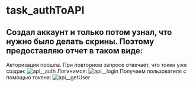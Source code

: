 # task_authToAPI
## Создал аккаунт и только потом узнал, что нужно было делать скрины. Поэтому предоставляю отчет в таком виде:
Авторизация прошла. При повторном запросе отвечает, что токен уже создан:
![api__auth](https://github.com/michaelAlhimenko/task_authToAPI/assets/97414703/07d97825-7329-4397-8c06-11eb4b395b25)
Логинимся: 
![api__login](https://github.com/michaelAlhimenko/task_authToAPI/assets/97414703/1537bef2-7126-420a-a350-2f7c7c52a494)
Получаем пользователя с помощью токена:
![api__getUser](https://github.com/michaelAlhimenko/task_authToAPI/assets/97414703/e71f7767-4acd-4973-952c-70803fd1dbe3)
